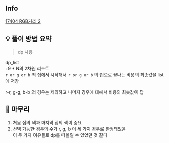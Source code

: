 ## Info
[17404 RGB거리 2](https://www.acmicpc.net/problem/1234)

## 💡 풀이 방법 요약
> dp 사용

dp_list  
:  9 * N의 2차원 리스트  
`r or g or b` 의 집에서 시작해서 `r or g or b` 의 집으로 끝나는 비용의 최솟값을 list에 저장

r-r, g-g, b-b 의 경우는 제외하고 나머지 경우에 대해서 비용의 최솟값이 답

## 🙂 마무리
1. 처음 집의 색과 마지막 집의 색이 중요  
2. 선택 가능한 경우의 수가 r, g, b 이 세 가지 경우로 한정돼있음  
이 두 가지 이유들로 dp를 떠올릴 수 있었던 것 같다